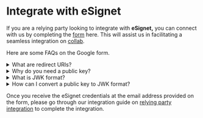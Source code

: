# Integrate with eSignet

If you are a relying party looking to integrate with **eSignet,** you can connect with us by completing the [form](https://forms.gle/sHteZEsKvPRXbUNw7) here. This will assist us in facilitating a seamless integration on [collab](https://collab.mosip.net/).

Here are some FAQs on the Google form.

<details>

<summary>What are redirect URIs?</summary>

The redirect URIs are the list of URIs the relying party provides where the authorization code needs to be sent after successful authentication by e-Signet.

</details>

<details>

<summary>Why do you need a public key?</summary>

The public key shared by the relying party is used to verify the digital signature when there is an authorization request. It is also used to encrypt the user\_info and send it to the relying party.

</details>

<details>

<summary>What is JWK format?</summary>

JWK (JSON Web Key) is a JSON data structure that represents a set of public keys utilizing either the Elliptic Curve or RSA families of algorithms (public key cryptography).&#x20;

Learn more about JWK [here](https://openid.net/specs/draft-jones-json-web-key-03.html).

</details>

<details>

<summary>How can I convert a public key to JWK format?</summary>

Here is the  easiest way to convert your public key (a `.PEM` file) to JWK format for testing.

* Go to the link [https://russelldavies.github.io/jwk-creator/](https://russelldavies.github.io/jwk-creator/)
* Select **Public Key Use** as **Signing**
* Select **Algorithm** as **RS256**
* Select **Key ID** as **alpha-numeric-random-string**
* Paste the public key PEM file content in **PEM encoded key**&#x20;
* Click on the **convert** button

<img src="../.gitbook/assets/image.png" alt="" data-size="original">

</details>

Once you receive the eSignet credentials at the email address provided on the form, please go through our integration guide on [relying party integration](../integration-guides/relying-party/) to complete the integration.
